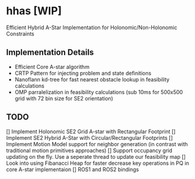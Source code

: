 # hhas [WIP]
Efficient Hybrid A-Star Implementation for Holonomic/Non-Holonomic Constraints
## Implementation Details
- Efficient Core A-star algorithm
- CRTP Pattern for injecting problem and state definitions
- Nanoflann kd-tree for fast nearest obstacle lookup in feasibility calculations
- OMP parralelization in feasibility calculations (sub 10ms for 500x500 grid with 72 bin size for SE2 orientation)
## TODO
[] Implement Holonomic SE2 Grid A-star with Rectangular Footprint
[] Implement SE2 Hybrid A-Star with Circular/Rectangular Footprints
[] Implement Motion Model support for neighbor generation (in contrast with traditional motion primitives approaches)
[] Support occupancy grid updating on the fly. Use a seperate thread to update our feasibility map
[] Look into using Fibanacci Heap for faster decrease key operations in PQ in core A-star implementaion
[] ROS1 and ROS2 bindings

